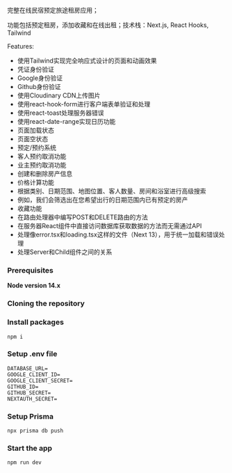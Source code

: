 完整在线民宿预定旅途租房应用；

功能包括预定租房，添加收藏和在线出租；技术栈：Next.js, React Hooks, Tailwind

Features:

- 使用Tailwind实现完全响应式设计的页面和动画效果
- 凭证身份验证
- Google身份验证
- Github身份验证
- 使用Cloudinary CDN上传图片
- 使用react-hook-form进行客户端表单验证和处理
- 使用react-toast处理服务器错误
- 使用react-date-range实现日历功能
- 页面加载状态
- 页面空状态
- 预定/预约系统
- 客人预约取消功能
- 业主预约取消功能
- 创建和删除房产信息
- 价格计算功能
- 根据类别、日期范围、地图位置、客人数量、房间和浴室进行高级搜索
- 例如，我们会筛选出在您希望出行的日期范围内已有预定的房产
- 收藏功能
- 在路由处理器中编写POST和DELETE路由的方法
- 在服务器React组件中直接访问数据库获取数据的方法而无需通过API
- 处理像error.tsx和loading.tsx这样的文件（Next 13），用于统一加载和错误处理
- 处理Server和Child组件之间的关系

### Prerequisites

**Node version 14.x**

### Cloning the repository





### Install packages

```
npm i
```



### Setup .env file

```
DATABASE_URL=
GOOGLE_CLIENT_ID=
GOOGLE_CLIENT_SECRET=
GITHUB_ID=
GITHUB_SECRET=
NEXTAUTH_SECRET=
```



### Setup Prisma

```
npx prisma db push
```



### Start the app

```
npm run dev
```
